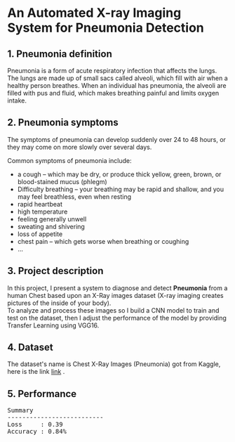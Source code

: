 # An Automated X-ray Imaging System for Pneumonia Detection

<h2> 1. Pneumonia definition</h2>
Pneumonia is a form of acute respiratory infection that affects the lungs. The lungs are made up of small sacs called alveoli, which fill with air when a healthy person breathes. When an individual has pneumonia, the alveoli are filled with pus and fluid, which makes breathing painful and limits oxygen intake.
<h2>2. Pneumonia symptoms</h2>
The symptoms of pneumonia can develop suddenly over 24 to 48 hours, or they may come on more slowly over several days.

Common symptoms of pneumonia include:
<ul>
<li>a cough – which may be dry, or produce thick yellow, green, brown, or blood-stained mucus (phlegm) </li>
 <li> Difficulty breathing – your breathing may be rapid and shallow, and you may feel breathless, even when resting</li>
  <li>rapid heartbeat</li>
<li>high temperature</li>
  <li>feeling generally unwell</li>
  <li>sweating and shivering</li>
  <li>loss of appetite</li>
  <li>chest pain – which gets worse when breathing or coughing</li>
 <li>...</li>
  </ul>
<h2>3. Project description</h2>
In this project, I present a system to diagnose and detect <b>Pneumonia</b> from a human Chest based upon an X-Ray images dataset (X-ray imaging creates pictures of the inside of your body).<br>
To analyze and process these images so I build a CNN model to train and test on the dataset, then I adjust the performance of the model by providing Transfer Learning using VGG16.
<h2>4. Dataset</h2>
The dataset's name is Chest X-Ray Images (Pneumonia) got from Kaggle, here is the link <a href="http.com/paultimothymooney/chest-xray-pneumonia">link</a> .<br>
<h2>5. Performance </h2>
<pre>
Summary
--------------------------
Loss     : 0.39 
Accuracy : 0.84%

</pre>
